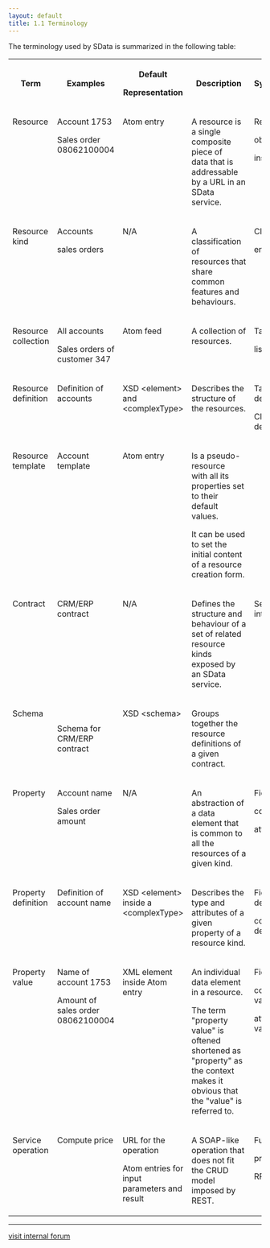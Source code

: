 ```yaml
---
layout: default
title: 1.1 Terminology
---
```


The terminology used by SData is summarized in the following table:

<table class="content" print-width="100%" width="100%">
<tbody>

<tr>

<th>

Term

</th>
<th>

Examples

</th>
<th>

Default

Representation

</th>
<th>

Description

</th>
<th>

Synonyms

</th>

</tr>

<tr>

<td valign="top">

Resource

</td>
<td valign="top">

Account 1753

Sales order 08062100004

</td>
<td valign="top">

Atom entry

</td>
<td valign="top">

A resource is a single composite piece of data&nbsp;that is addressable by a URL
in an SData service.

</td>
<td valign="top">

Record

object

instance

</td>

</tr>

<tr>

<td valign="top">

Resource kind

</td>
<td valign="top">

Accounts

sales orders

</td>
<td valign="top">

N/A

</td>
<td valign="top">

A classification of resources&nbsp;that share common features and behaviours.

</td>
<td valign="top">

Class

entity

</td>

</tr>

<tr>

<td valign="top">

Resource collection

</td>
<td valign="top">

All&nbsp;accounts

Sales orders of customer 347

</td>
<td valign="top">

Atom feed

</td>
<td valign="top">

A&nbsp;collection of resources.

</td>
<td valign="top">

Table

list

</td>

</tr>

<tr>

<td valign="top">

Resource definition

</td>
<td valign="top">

Definition of accounts

</td>
<td valign="top">

XSD &lt;element&gt; and &lt;complexType&gt;

</td>
<td valign="top">

Describes the structure of the resources.

</td>
<td valign="top">

Table definition

Class definition

</td>

</tr>

<tr>

<td valign="top">

Resource template

</td>
<td valign="top">

Account template

</td>
<td valign="top">

Atom entry

</td>
<td valign="top">

Is a pseudo-resource with&nbsp;all&nbsp;its properties set to their default values.

It can&nbsp;be used to set the initial content of a resource creation form.

</td>
<td valign="top"></td>

</tr>

<tr>

<td valign="top">

Contract

</td>
<td valign="top">

CRM/ERP contract

</td>
<td valign="top">

N/A

</td>
<td valign="top">

Defines the structure and behaviour of a set of related resource kinds
exposed by an SData service.

</td>
<td valign="top">

Service interface

</td>

</tr>

<tr>

<td valign="top">

Schema

</td>
<td>

Schema for CRM/ERP contract

</td>
<td valign="top">

XSD &lt;schema&gt;

</td>
<td valign="top">

Groups together the resource definitions of a given contract.

</td>
<td valign="top"></td>

</tr>

<tr>

<td valign="top">

Property

</td>
<td valign="top">

Account name

Sales order amount

</td>
<td valign="top">

N/A

</td>
<td valign="top">

An abstraction of a data element that is common to all the resources of a
given kind.

</td>
<td valign="top">

Field

column

attribute

</td>

</tr>

<tr>

<td valign="top">

Property definition

</td>
<td valign="top">

Definition of account name

</td>
<td valign="top">

XSD &lt;element&gt; inside a &lt;complexType&gt;

</td>
<td valign="top">

Describes the type and attributes of a given property of a resource kind.

</td>
<td valign="top">

Field definition

column definition

</td>

</tr>

<tr>

<td valign="top">

Property value

</td>
<td valign="top">

Name of account 1753

Amount of sales order 08062100004

</td>
<td valign="top">

XML element inside Atom entry

</td>
<td valign="top">

An individual data element in a resource.

The term "property value" is oftened shortened as "property" as the context
makes it obvious that the "value" is referred to.

</td>
<td valign="top">

Field value

column value

attribute value

</td>

</tr>

<tr>

<td valign="top">

Service operation

</td>
<td valign="top">

Compute price

</td>
<td valign="top">

URL for the operation

Atom entries for input parameters and result

</td>
<td valign="top">

A&nbsp;SOAP-like operation that does not fit the CRUD model imposed by REST.

</td>
<td valign="top">

Function

procedure

RPC

</td>

</tr>

</tbody>
</table>

* * *

[visit internal forum](http://sdata.showcase2.sage.com/InterOpForum/default.aspx)